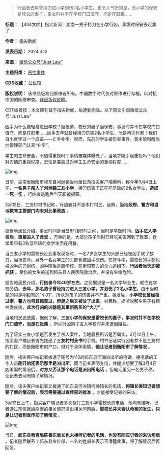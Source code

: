 
> 
> 行凶者去年曾持刀进小学划伤2名小学生。更令人气愤的是，该小学的保安是校长的妻子，事发时并不在学校门口值守，而是在赶集……
> 
> 
> 




**标题：** 【404文库】指尖新闻｜湖南一男子持刀在小学行凶，事发时保安去赶集了  

**作者：** [指尖新闻](https://chinadigitaltimes.net/space/指尖新闻)  

**发表日期：** 2024.3.12  

**来源：** [微信公众号“Just Law”](https://web.archive.org/web/20240312083306/https://mp.weixin.qq.com/s/lz6j0814kmxEwD9-u0jeSw)  

**主题归类：** [恶性事件](https://chinadigitaltimes.net/space/恶性事件)  

**CDS收藏：** [公民馆](https://chinadigitaltimes.net/space/%E5%85%AC%E6%B0%91%E9%A6%86)  

**版权说明：** 该作品版权归原作者所有。中国数字时代仅对原作进行存档，以对抗中国的网络审查。[详细版权说明](https://chinadigitaltimes.net/chinese/copyright)。


CDT编者按：本文原刊载于指尖新闻，后遭到删除。以下原文引自微信公众号“Just Law”


凶手为什么能轻易进出学校？据报道，校长的妻子当保安，事发时并不在学校门口值守，而是在赶集……凶手去年就曾经持刀伤害2名小学生，他是再次作案！我们自小就学过一个成语——亡羊补牢。然而，先前的学生被伤害事件，竟未能叫醒当地管理部门认真“补牢”。


学生的生命安全，不值得重视吗？事情被媒体曝光了，当地才能引起重视吗？他们对舆情的重视程度，恐怕是要高过对学生生命安全的重视程度……


![img](https://chinadigitaltimes.net/chinese/files/2024/03/post-705851-65f076a93372c.)


日前，湖南省衡阳市祁东县河洲镇当地居民向指尖客户端爆料，称今年3月4日上午，**一名男子闯入了河洲镇三友小学**，持刀伤害了正在吃早饭的2名女学生，**造成一死一伤** ，行凶者逃跑后当天即被抓获。


3月12日，三友村村书记称，行凶者并不是本村村民。目前，**当地政府、警方和当地教育主管部门均未对此事表态** 。


![img](https://chinadigitaltimes.net/chinese/files/2024/03/post-705851-65f076a9503ab.)


据当地居民介绍，事发时间是当日8时到9时之间，当时是早饭时间。**凶手进入学校后，直接进入了食堂** ，万幸的是，大部分孩子当时已经吃完饭回到了教室，食堂里只有3名低年级的女学生仍在用餐。


当三友小学的雷校长赶到事发现场时，一名7岁女学生的头部已经被凶手砍了数刀，当场丧命。另外一名女学生的头部也被凶手砍伤。在搏斗中，雷校长的手部也被凶手的刀划伤，凶手随后逃离学校。在衡阳警方的全力追缉下，**行凶者当天即被抓获** 。受伤的女生被送到祁东县人民医院救治后，并没有生命危险。


据当地居民介绍，**行凶者今年40岁左右**，之前据说是一名大学毕业生，就住在学校旁边。**去年，那名男子曾经持刀进入三友小学，并划伤了2名小学生**。由于当时拿的只是削铅笔的“小刀”，所以对孩子的伤害并不严重。事发后，**小学校长曾经报过案，警方也将其抓获过，但是之后又被放了出来**。村民称，据听说那名男子有精神类疾病，**此次行凶的凶器是其重新购买的“大刀”** 。


当地村民还透露，据他了解，**三友小学的保安是雷校长的妻子，事发时并不在学校门口值守，而是在赶集** ，所以行凶男子进入学校时并未遭到阻拦。


为了证实三友小学是否发生了杀人案件，当地居民所诉是否属实，3月12日上午，指尖客户端记者首先拨通了**三友村村支书**的手机。村书记证实行凶者并不是三友村的村民，而是衡阳市的户口。但对于具体案情，**他让记者到衡阳市了解情况** 。


随后，指尖客户端记者拨通了尾号为110的祁东县河洲派出所的电话，接电话的工作人员**刚开始还表示那里是派出所**，而当记者表明身份，并提出想要了解3月4日凶杀案的情况后，**对方又否认那个电话是派出所电话** ，但电话里另一名男子称，让记者去河洲镇了解情况。


随后，指尖客户端记者又拨通了祁东县河洲镇何帅镇长的电话，**何镇长得知记者想要了解的情况后，表示需要通过宣传部的批准** ，才能接受记者的采访。


3月12日上午，指尖客户端记者多次拨打三友小学雷校长的电话，他均未接听。记者通过短信就凶杀案的相关情况提出相关问题后，**雷校长并未否认命案的发生，只是让记者到宣传部了解情况** 。


![img](https://chinadigitaltimes.net/chinese/files/2024/03/post-705851-65f076a971cd0.)


当日，**祁东县教育局陈善东局长也未接听记者的电话，也没有回应记者的采访短信** 。记者随后联系上祁东县宣传部，一名刘姓部长表示不清楚此事，将了解情况后再回复。

